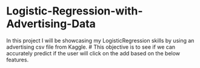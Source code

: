 # Logistic-Regression-with-Advertising-Data
In this project I will be showcasing my LogisticRegression skills by using an advertising csv file from Kaggle.  # This objective is to see if we can accurately predict if the user will click on the add based on the below features. 
